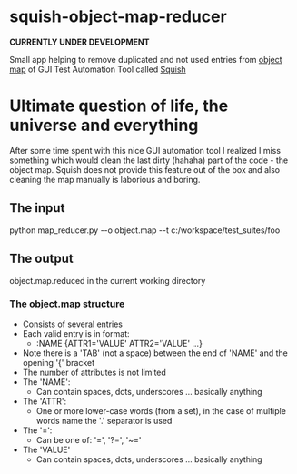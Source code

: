 # squish-object-map-reducer

**CURRENTLY UNDER DEVELOPMENT**

Small app helping to remove duplicated and not used entries from [object map](https://doc.froglogic.com/squish/latest/rg-objectmap.html)
of GUI Test Automation Tool called [Squish](https://www.froglogic.com/)

# Ultimate question of life, the universe and everything
After some time spent with this nice GUI automation tool I realized I miss something which would clean the last dirty 
(hahaha) part of the code - the object map. Squish does not provide this feature out of the box and also cleaning the map 
manually is laborious and boring.  

## The input
python map_reducer.py --o object.map --t c:/workspace/test_suites/foo

## The output
object.map.reduced in the current working directory

### The object.map structure
- Consists of several entries
- Each valid entry is in format:
  -  :NAME	{ATTR1='VALUE' ATTR2='VALUE' ...}
- Note there is a 'TAB' (not a space) between the end of 'NAME' and the opening '{' bracket
- The number of attributes is not limited
- The 'NAME':
  - Can contain spaces, dots, underscores ... basically anything
- The 'ATTR':
  - One or more lower-case words (from a set), in the case of multiple words name the '.' separator is used
- The '=':
  - Can be one of: '=', '?=', '~='
- The 'VALUE'
  - Can contain spaces, dots, underscores ... basically anything